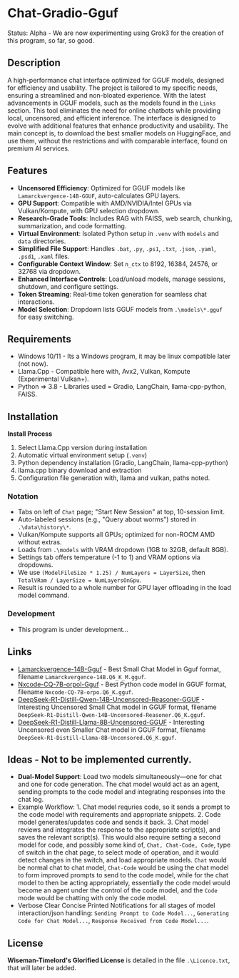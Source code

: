# Chat-Gradio-Gguf
Status: Alpha - We are now experimenting using Grok3 for the creation of this program, so far, so good.

## Description
A high-performance chat interface optimized for GGUF models, designed for efficiency and usability. The project is tailored to my specific needs, ensuring a streamlined and non-bloated experience. With the latest advancements in GGUF models, such as the models found in the `Links` section. This tool eliminates the need for online chatbots while providing local, uncensored, and efficient inference. The interface is designed to evolve with additional features that enhance productivity and usability. The main concept is, to download the best smaller models on HuggingFace, and use them, without the restrictions and with comparable interface, found on premium AI services.

## Features
- **Uncensored Efficiency**: Optimized for GGUF models like `Lamarckvergence-14B-GGUF`, auto-calculates GPU layers.
- **GPU Support**: Compatible with AMD/NVIDIA/Intel GPUs via Vulkan/Kompute, with GPU selection dropdown.
- **Research-Grade Tools**: Includes RAG with FAISS, web search, chunking, summarization, and code formatting.
- **Virtual Environment**: Isolated Python setup in `.venv` with `models` and `data` directories.
- **Simplified File Support**: Handles `.bat`, `.py`, `.ps1`, `.txt`, `.json`, `.yaml`, `.psd1`, `.xaml` files.
- **Configurable Context Window**: Set `n_ctx` to 8192, 16384, 24576, or 32768 via dropdown.
- **Enhanced Interface Controls**: Load/unload models, manage sessions, shutdown, and configure settings.
- **Token Streaming**: Real-time token generation for seamless chat interactions.
- **Model Selection**: Dropdown lists GGUF models from `.\models\*.gguf` for easy switching.

## Requirements
- Windows 10/11 - Its a Windows program, it may be linux compatible later (not now).
- Llama.Cpp - Compatible here with, Avx2, Vulkan, Kompute (Experimental Vulkan+).
- Python => 3.8 - Libraries used = Gradio, LangChain, llama-cpp-python, FAISS.

## Installation
**Install Process**  
1. Select Llama.Cpp version during installation  
2. Automatic virtual environment setup (`.venv`)  
3. Python dependency installation (Gradio, LangChain, llama-cpp-python)  
4. llama.cpp binary download and extraction  
5. Configuration file generation with, llama and vulkan, paths noted.   

### Notation
- Tabs on left of `Chat` page; "Start New Session" at top, 10-session limit.
- Auto-labeled sessions (e.g., "Query about worms") stored in `.\data\history\*`.
- Vulkan/Kompute supports all GPUs; optimized for non-ROCM AMD without extras.
- Loads from `.\models` with VRAM dropdown (1GB to 32GB, default 8GB).
- Settings tab offers temperature (-1 to 1) and VRAM options via dropdowns.
- We use `(ModelFileSize * 1.25) / NumLayers = LayerSize`, then `TotalVRam / LayerSize = NumLayersOnGpu`.
- Result is rounded to a whole number for GPU layer offloading in the load model command.

### Development
- This program is under development...

## Links
- [Lamarckvergence-14B-Gguf](https://huggingface.co/mradermacher/Lamarckvergence-14B-GGUF) - Best Small Chat Model in Gguf format, filename `Lamarckvergence-14B.Q6_K_M.gguf`.
- [Nxcode-CQ-7B-orpol-Gguf](https://huggingface.co/tensorblock/Nxcode-CQ-7B-orpo-GGUF) - Best Python code model in GGUF format, filename `Nxcode-CQ-7B-orpo.Q6_K.gguf`.
- [DeepSeek-R1-Distill-Qwen-14B-Uncensored-Reasoner-GGUF](https://huggingface.co/mradermacher/DeepSeek-R1-Distill-Qwen-14B-Uncensored-Reasoner-GGUF) - Interesting Uncensored Small Chat model in GGUF format, filename `DeepSeek-R1-Distill-Qwen-14B-Uncensored-Reasoner.Q6_K.gguf`.
- [DeepSeek-R1-Distill-Llama-8B-Uncensored-GGUF](https://huggingface.co/mradermacher/DeepSeek-R1-Distill-Llama-8B-Uncensored-GGUF) - Interesting Uncensored even Smaller Chat model in GGUF format, filename `DeepSeek-R1-Distill-Llama-8B-Uncensored.Q6_K.gguf`.

## Ideas - Not to be implemented currently.
- **Dual-Model Support**: Load two models simultaneously—one for chat and one for code generation. The chat model would act as an agent, sending prompts to the code model and integrating responses into the chat log.  
- Example Workflow: 1. Chat model requries code, so it sends a prompt to the code model with requirements and appropriate snippets. 2. Code model generates/updates code and sends it back. 3. Chat model reviews and integrates the response to the appropriate script(s), and saves the relevant script(s). This would also require setting a second model for code, and possibly some kind of, `Chat, Chat-Code, Code`, type of switch in the chat page, to select mode of operation, and it would detect changes in the switch, and load appropriate models. `Chat` would be normal chat to chat model, `Chat-Code` would be using the chat model to form improved prompts to send to the code model, while for the chat model to then be acting appropriately, essentially the code model would become an agent under the control of the code model, and the `Code` mode would be chatting with only the code model. 
- Verbose Clear Concise Printed Notifications for all stages of model interaction/json handling: `Sending Prompt to Code Model...`, `Generating Code for Chat Model...`, `Response Received from Code Model...`.

## License
**Wiseman-Timelord's Glorified License** is detailed in the file `.\Licence.txt`, that will later be added.

